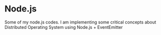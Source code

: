 # Node.js
Some of my node.js codes. I am implementing some critical concepts about Distributed Operating System using Node.js + EventEmitter
